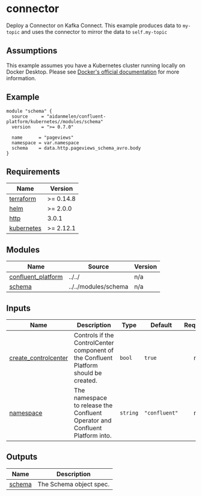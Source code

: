 # connector

Deploy a Connector on Kafka Connect. This example produces data to `my-topic` and uses the connector to mirror the data to `self.my-topic`

## Assumptions

This example assumes you have a Kubernetes cluster running locally on Docker Desktop. Please see [Docker's official documentation](https://docs.docker.com/desktop/kubernetes/) for more information.

<!-- BEGINNING OF PRE-COMMIT-TERRAFORM DOCS HOOK -->

## Example

```hcl
module "schema" {
  source     = "aidanmelen/confluent-platform/kubernetes//modules/schema"
  version    = ">= 0.7.0"

  name      = "pageviews"
  namespace = var.namespace
  schema    = data.http.pageviews_schema_avro.body
}
```

## Requirements

| Name | Version |
|------|---------|
| <a name="requirement_terraform"></a> [terraform](#requirement\_terraform) | >= 0.14.8 |
| <a name="requirement_helm"></a> [helm](#requirement\_helm) | >= 2.0.0 |
| <a name="requirement_http"></a> [http](#requirement\_http) | 3.0.1 |
| <a name="requirement_kubernetes"></a> [kubernetes](#requirement\_kubernetes) | >= 2.12.1 |
## Modules

| Name | Source | Version |
|------|--------|---------|
| <a name="module_confluent_platform"></a> [confluent\_platform](#module\_confluent\_platform) | ../../ | n/a |
| <a name="module_schema"></a> [schema](#module\_schema) | ../../modules/schema | n/a |
## Inputs

| Name | Description | Type | Default | Required |
|------|-------------|------|---------|:--------:|
| <a name="input_create_controlcenter"></a> [create\_controlcenter](#input\_create\_controlcenter) | Controls if the ControlCenter component of the Confluent Platform should be created. | `bool` | `true` | no |
| <a name="input_namespace"></a> [namespace](#input\_namespace) | The namespace to release the Confluent Operator and Confluent Platform into. | `string` | `"confluent"` | no |
## Outputs

| Name | Description |
|------|-------------|
| <a name="output_schema"></a> [schema](#output\_schema) | The Schema object spec. |
<!-- END OF PRE-COMMIT-TERRAFORM DOCS HOOK -->
